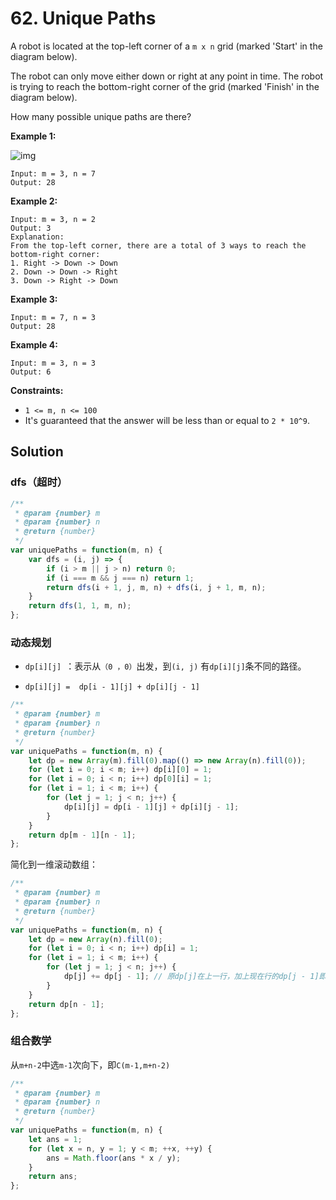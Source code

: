 # 62. Unique Paths

A robot is located at the top-left corner of a `m x n` grid (marked 'Start' in the diagram below).

The robot can only move either down or right at any point in time.  The robot is trying to reach the bottom-right corner of the grid (marked 'Finish' in the diagram below).

How many possible unique paths are there?

 

**Example 1:**

![img](https://assets.leetcode.com/uploads/2018/10/22/robot_maze.png)

```
Input: m = 3, n = 7
Output: 28
```

**Example 2:**

```
Input: m = 3, n = 2
Output: 3
Explanation:
From the top-left corner, there are a total of 3 ways to reach the bottom-right corner:
1. Right -> Down -> Down
2. Down -> Down -> Right
3. Down -> Right -> Down
```

**Example 3:**

```
Input: m = 7, n = 3
Output: 28
```

**Example 4:**

```
Input: m = 3, n = 3
Output: 6
```

 

**Constraints:**

- `1 <= m, n <= 100`
- It's guaranteed that the answer will be less than or equal to `2 * 10^9`.

## Solution

### dfs（超时）

```js
/**
 * @param {number} m
 * @param {number} n
 * @return {number}
 */
var uniquePaths = function(m, n) {
	var dfs = (i, j) => {
        if (i > m || j > n) return 0;
        if (i === m && j === n) return 1;
        return dfs(i + 1, j, m, n) + dfs(i, j + 1, m, n);
    }
    return dfs(1, 1, m, n);
};
```

### 动态规划

* `dp[i][j] `：表示从`（0 ，0）`出发，到`(i, j)` 有`dp[i][j]`条不同的路径。

* `dp[i][j] =  dp[i - 1][j] + dp[i][j - 1]`

```js
/**
 * @param {number} m
 * @param {number} n
 * @return {number}
 */
var uniquePaths = function(m, n) {
	let dp = new Array(m).fill(0).map(() => new Array(n).fill(0));
    for (let i = 0; i < m; i++) dp[i][0] = 1;
    for (let i = 0; i < n; i++) dp[0][i] = 1;
    for (let i = 1; i < m; i++) {
        for (let j = 1; j < n; j++) {
            dp[i][j] = dp[i - 1][j] + dp[i][j - 1];
        }
    }
    return dp[m - 1][n - 1];
};
```

简化到一维滚动数组：

```js
/**
 * @param {number} m
 * @param {number} n
 * @return {number}
 */
var uniquePaths = function(m, n) {
    let dp = new Array(n).fill(0);
    for (let i = 0; i < n; i++) dp[i] = 1;
    for (let i = 1; i < m; i++) {
        for (let j = 1; j < n; j++) {
            dp[j] += dp[j - 1];	// 原dp[j]在上一行，加上现在行的dp[j - 1]即现在行的dp[j]
        }
    }
    return dp[n - 1];
};
```



### 组合数学

从`m+n-2`中选`m-1`次向下，即`C(m-1,m+n-2)`

```js
/**
 * @param {number} m
 * @param {number} n
 * @return {number}
 */
var uniquePaths = function(m, n) {
    let ans = 1;
    for (let x = n, y = 1; y < m; ++x, ++y) {
        ans = Math.floor(ans * x / y);
    }
    return ans;
};
```

